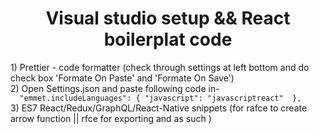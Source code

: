<h1 align="center">Visual studio setup && React boilerplat code</h1>
1) Prettier - code formatter (check through settings at left bottom and do check box 'Formate On Paste' and 'Formate On Save')<br>
2) Open Settings.json and paste following code in-<br><code>  "emmet.includeLanguages": { "javascript": "javascriptreact"  },</code><br>
3) ES7 React/Redux/GraphQL/React-Native snippets (for rafce to create arrow function || rfce for exporting and as such  )
